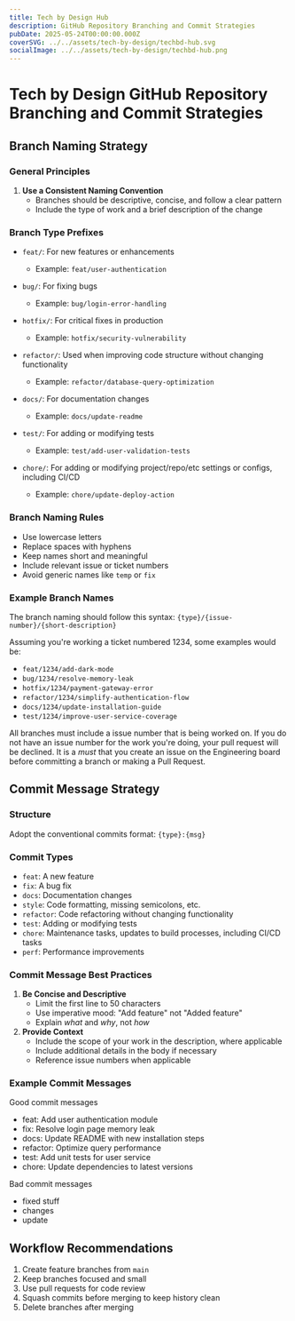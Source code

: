 ```yaml
---
title: Tech by Design Hub
description: GitHub Repository Branching and Commit Strategies
pubDate: 2025-05-24T00:00:00.000Z
coverSVG: ../../assets/tech-by-design/techbd-hub.svg
socialImage: ../../assets/tech-by-design/techbd-hub.png
---
```



# Tech by Design GitHub Repository Branching and Commit Strategies

## Branch Naming Strategy

### General Principles

1.  **Use a Consistent Naming Convention**
    -   Branches should be descriptive, concise, and follow a clear pattern
    -   Include the type of work and a brief description of the change

### Branch Type Prefixes

-   `feat/`: For new features or enhancements
    -   Example: `feat/user-authentication`
   
-   `bug/`: For fixing bugs
    -   Example: `bug/login-error-handling`
   
-   `hotfix/`: For critical fixes in production
    -   Example: `hotfix/security-vulnerability`
    
-   `refactor/`: Used when improving code structure without changing functionality
    -   Example: `refactor/database-query-optimization`

-   `docs/`: For documentation changes
    -   Example: `docs/update-readme`
    
-   `test/`: For adding or modifying tests
    -   Example: `test/add-user-validation-tests`
    
-   `chore/`: For adding or modifying project/repo/etc settings or configs, including CI/CD
    -   Example: `chore/update-deploy-action`

### Branch Naming Rules

-   Use lowercase letters
-   Replace spaces with hyphens
-   Keep names short and meaningful
-   Include relevant issue or ticket numbers 
-   Avoid generic names like `temp` or `fix`

### Example Branch Names
The branch naming should follow this syntax:
`{type}/{issue-number}/{short-description}`

Assuming you're working a ticket numbered 1234, some examples would be:
- `feat/1234/add-dark-mode`
- `bug/1234/resolve-memory-leak`
- `hotfix/1234/payment-gateway-error`
- `refactor/1234/simplify-authentication-flow`
- `docs/1234/update-installation-guide`
- `test/1234/improve-user-service-coverage`

All branches must include a issue number that is being worked on. If you do not have an issue number for the work you're doing, your pull request will be declined. It is a _must_ that you create an issue on the Engineering board before committing a branch or making a Pull Request.


## Commit Message Strategy

### Structure

Adopt the conventional commits format:
`{type}:{msg}`

### Commit Types

-   `feat`: A new feature
-   `fix`: A bug fix
-   `docs`: Documentation changes
-   `style`: Code formatting, missing semicolons, etc.
-   `refactor`: Code refactoring without changing functionality
-   `test`: Adding or modifying tests
-   `chore`: Maintenance tasks, updates to build processes, including CI/CD tasks
-   `perf`: Performance improvements

### Commit Message Best Practices

1.  **Be Concise and Descriptive**
    -   Limit the first line to 50 characters
    -   Use imperative mood: "Add feature" not "Added feature"
    -   Explain _what_ and _why_, not _how_
2.  **Provide Context**
    - Include the scope of your work in the description, where applicable  
    - Include additional details in the body if necessary
    -   Reference issue numbers when applicable

### Example Commit Messages
Good commit messages
- feat: Add user authentication module
- fix: Resolve login page memory leak
- docs: Update README with new installation steps
- refactor: Optimize query performance
- test: Add unit tests for user service
- chore: Update dependencies to latest versions

Bad commit messages
- fixed stuff
- changes
- update

## Workflow Recommendations

1.  Create feature branches from `main` 
2.  Keep branches focused and small
3.  Use pull requests for code review
4.  Squash commits before merging to keep history clean
5.  Delete branches after merging